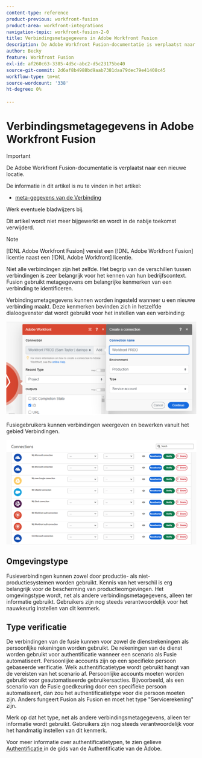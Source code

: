 ```yaml
---
content-type: reference
product-previous: workfront-fusion
product-area: workfront-integrations
navigation-topic: workfront-fusion-2-0
title: Verbindingsmetagegevens in Adobe Workfront Fusion
description: De Adobe Workfront Fusion-documentatie is verplaatst naar een nieuwe locatie. Dit artikel is vervangen, maar bevat een koppeling naar het nieuwe artikel dat deze functionaliteit behandelt.
author: Becky
feature: Workfront Fusion
exl-id: af260c63-3385-4d5c-abc2-d5c23175be40
source-git-commit: 2d6af8b4988bd9aab7381daa79dec79e41408c45
workflow-type: tm+mt
source-wordcount: '338'
ht-degree: 0%

---
```


# Verbindingsmetagegevens in Adobe Workfront Fusion

>[!IMPORTANT]
>
>De Adobe Workfront Fusion-documentatie is verplaatst naar een nieuwe locatie.
>
>De informatie in dit artikel is nu te vinden in het artikel:
>
>* [ meta-gegevens van de Verbinding ](https://experienceleague.adobe.com/docs/workfront-fusion/using/references/connections/connection-metadata.html)
>
>Werk eventuele bladwijzers bij.
>
>Dit artikel wordt niet meer bijgewerkt en wordt in de nabije toekomst verwijderd.

>[!NOTE]
>
>[!DNL Adobe Workfront Fusion] vereist een [!DNL Adobe Workfront Fusion] licentie naast een [!DNL Adobe Workfront] licentie.

Niet alle verbindingen zijn het zelfde. Het begrip van de verschillen tussen verbindingen is zeer belangrijk voor het kennen van hun bedrijfscontext. Fusion gebruikt metagegevens om belangrijke kenmerken van een verbinding te identificeren.

Verbindingsmetagegevens kunnen worden ingesteld wanneer u een nieuwe verbinding maakt. Deze kenmerken bevinden zich in hetzelfde dialoogvenster dat wordt gebruikt voor het instellen van een verbinding:

![ meta-gegevens van de Verbinding ](assets/connection-metadata-setup.png)

Fusiegebruikers kunnen verbindingen weergeven en bewerken vanuit het gebied Verbindingen.

![ meta-gegevens van de Verbinding in het gebied van Verbindingen ](assets/connections-area-metadata.png)

## Omgevingstype

Fusieverbindingen kunnen zowel door productie- als niet-productiesystemen worden gebruikt. Kennis van het verschil is erg belangrijk voor de bescherming van productieomgevingen. Het omgevingstype wordt, net als andere verbindingsmetagegevens, alleen ter informatie gebruikt. Gebruikers zijn nog steeds verantwoordelijk voor het nauwkeurig instellen van dit kenmerk.

## Type verificatie

De verbindingen van de fusie kunnen voor zowel de dienstrekeningen als persoonlijke rekeningen worden gebruikt. De rekeningen van de dienst worden gebruikt voor authentificatie wanneer een scenario als Fusie automatiseert. Persoonlijke accounts zijn op een specifieke persoon gebaseerde verificatie. Welk authentificatietype wordt gebruikt hangt van de vereisten van het scenario af. Persoonlijke accounts moeten worden gebruikt voor geautomatiseerde gebruikersacties. Bijvoorbeeld, als een scenario van de Fusie goedkeuring door een specifieke persoon automatiseert, dan zou het authentificatietype voor die persoon moeten zijn. Anders fungeert Fusion als Fusion en moet het type &quot;Servicerekening&quot; zijn.

Merk op dat het type, net als andere verbindingsmetagegevens, alleen ter informatie wordt gebruikt. Gebruikers zijn nog steeds verantwoordelijk voor het handmatig instellen van dit kenmerk.

Voor meer informatie over authentificatietypen, te zien gelieve [ Authentificatie ](https://developer.adobe.com/developer-console/docs/guides/authentication/) in de gids van de Authentificatie van de Adobe.
